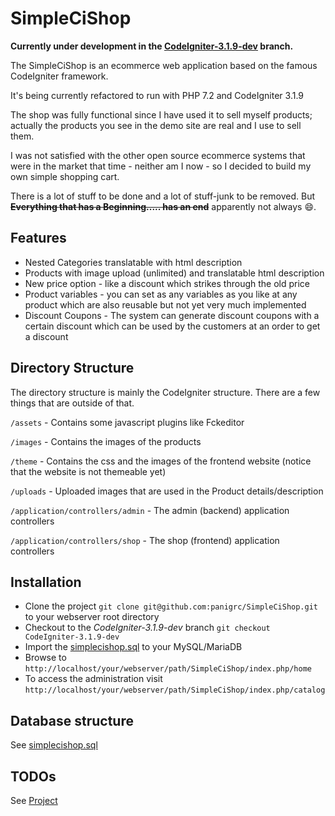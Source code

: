 SimpleCiShop
============

__Currently under development in the [CodeIgniter-3.1.9-dev](../../tree/CodeIgniter-3.1.9-dev) branch.__

The SimpleCiShop is an ecommerce web application based on the famous CodeIgniter framework.

It's being currently refactored to run with PHP 7.2 and CodeIgniter 3.1.9

The shop was fully functional since I have used it to sell myself products; actually the products you see in the demo site are real and I use to sell them.

I was not satisfied with the other open source ecommerce systems that were in the market that time - neither am I now - so I decided to build my own simple shopping cart.

There is a lot of stuff to be done and a lot of stuff-junk to be removed. But ~~__Everything that has a Beginning..... has an end__~~ apparently not always :smile:.

Features
--------

* Nested Categories translatable with html description
* Products with image upload (unlimited) and translatable html description
* New price option - like a discount which strikes through the old price
* Product variables - you can set as any variables as you like at any product which are also reusable but not yet very much implemented
* Discount Coupons - The system can generate discount coupons with a certain discount which can be used by the customers at an order to get a discount

Directory Structure
---------

The directory structure is mainly the CodeIgniter structure. There are a few things that are outside of that.

`/assets` - Contains some javascript plugins like Fckeditor

`/images` - Contains the images of the products

`/theme` - Contains the css and the images of the frontend website (notice that the website is not themeable yet)

`/uploads` - Uploaded images that are used in the Product details/description

`/application/controllers/admin` - The admin (backend) application controllers

`/application/controllers/shop` - The shop (frontend) application controllers

Installation
------------

- Clone the project `git clone git@github.com:panigrc/SimpleCiShop.git` to your webserver root directory
- Checkout to the _CodeIgniter-3.1.9-dev_ branch `git checkout CodeIgniter-3.1.9-dev`
- Import the [simplecishop.sql](https://github.com/panigrc/SimpleCiShop/blob/CodeIgniter-3.1.9-dev/simplecishop.sql) to your MySQL/MariaDB
- Browse to `http://localhost/your/webserver/path/SimpleCiShop/index.php/home`
- To access the administration visit `http://localhost/your/webserver/path/SimpleCiShop/index.php/catalog`

Database structure
------------------

See [simplecishop.sql](https://github.com/panigrc/SimpleCiShop/blob/CodeIgniter-3.1.9-dev/simplecishop.sql)

TODOs
-----

See [Project](https://github.com/panigrc/SimpleCiShop/projects/1)